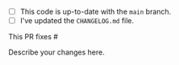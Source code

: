 <!--
* Thanks for submitting a Pull Request.
* Before making this Pull Request, please make sure that there's a
* corresponding bug or feature request which can be associated with this Pull
* Request.
-->

- [ ] This code is up-to-date with the `main` branch.
- [ ] I've updated the `CHANGELOG.md` file.

This PR fixes #

Describe your changes here.

